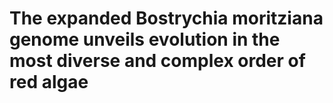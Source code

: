 # The expanded Bostrychia moritziana genome unveils evolution in the most diverse and complex order of red algae
